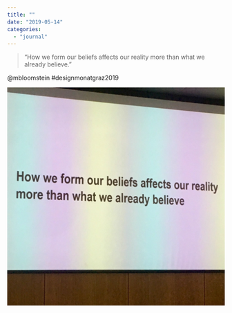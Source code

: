 ```yaml
---
title: ""
date: "2019-05-14"
categories: 
  - "journal"
---
```


> “How we form our beliefs affects our reality more than what we already believe.”

@mbloomstein #designmonatgraz2019

![](images/596a07c5d0.jpg)
